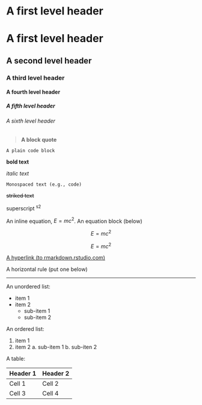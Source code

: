 # A first level header
# A first level header
## A second level header
### A third level header
#### A fourth level header
##### A fifth level header
###### A sixth level header
> **A block quote**
```
A plain code block 
```
**bold text**

*italic text*

`Monospaced text (e.g., code)`

~~striked text~~

superscript <sup> s2

An inline equation, $E=mc^2$.
An equation block (below) 

$$ E=mc^2 $$

$$ E=mc^2 $$

[A hyperlink (to rmarkdown.rstudio.com)](http://rmarkdown.rstudio.com/)

A horizontal rule (put one below)

---

An unordered list:

- item 1
- item 2
    - sub-item 1
    - sub-item 2

An ordered list:

1. item 1
2. item 2
    a. sub-item 1
    b. sub-iten 2

A table:

|**Header 1**             |                    **Header 2** |
|-------------------------|---------------------------------|
|Cell 1                   |                       Cell 2    |
|Cell 3                   |                       Cell 4    |





